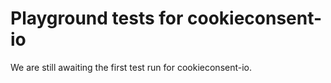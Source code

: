 # Playground tests for cookieconsent-io
We are still awaiting the first test run for cookieconsent-io.
